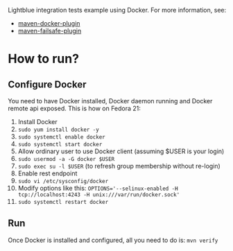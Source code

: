 Lightblue integration tests example using Docker. For more information, see:
* [maven-docker-plugin](https://github.com/rhuss/docker-maven-plugin)
* [maven-failsafe-plugin](http://maven.apache.org/surefire/maven-failsafe-plugin/)

# How to run?
## Configure Docker
You need to have Docker installed, Docker daemon running and Docker remote api exposed. This is how on Fedora 21:
1. Install Docker
  1. `sudo yum install docker -y`
  2. `sudo systemctl enable docker`
  3. `sudo systemctl start docker`
2. Allow ordinary user to use Docker client (assuming $USER is your login)
  1. `sudo usermod -a -G docker $USER`
  2. `sudo exec su -l $USER` (to refresh group membership without re-login)
3. Enable rest endpoint
  1. `sudo vi /etc/sysconfig/docker`
  2. Modify options like this: `OPTIONS='--selinux-enabled -H tcp://localhost:4243 -H unix:///var/run/docker.sock'`
  3. `sudo systemctl restart docker`

## Run
Once Docker is installed and configured, all you need to do is:
`mvn verify`